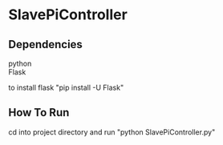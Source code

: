 # SlavePiController
## Dependencies  
python  
Flask

to install flask "pip install -U Flask"

## How To Run
cd into project directory and run "python SlavePiController.py"

